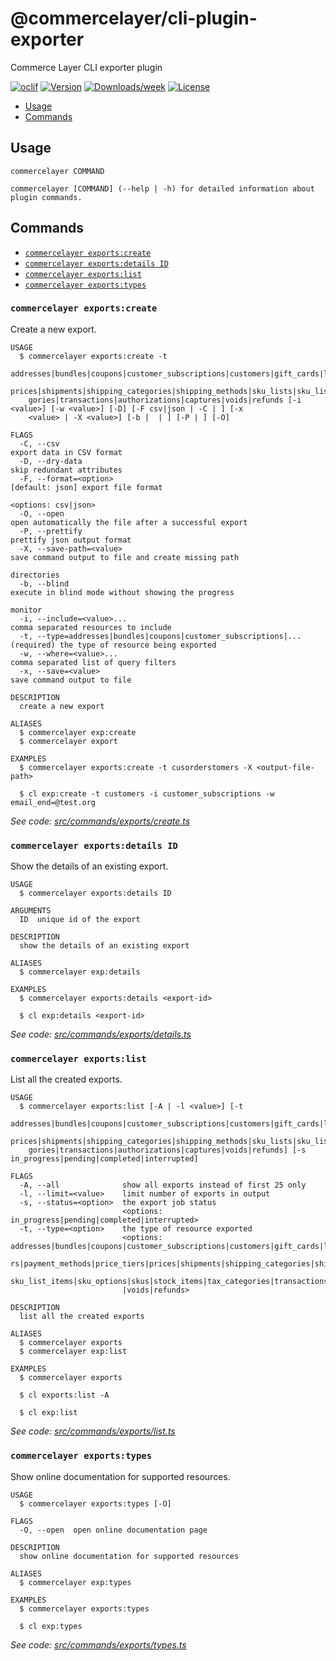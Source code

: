 # @commercelayer/cli-plugin-exporter

Commerce Layer CLI exporter plugin

[![oclif](https://img.shields.io/badge/cli-oclif-brightgreen.svg)](https://oclif.io)
[![Version](https://img.shields.io/npm/v/@commercelayer/cli-plugin-exporter.svg)](https://npmjs.org/package/@commercelayer/cli-plugin-exporter)
[![Downloads/week](https://img.shields.io/npm/dw/@commercelayer/cli-plugin-exporter.svg)](https://npmjs.org/package/@commercelayer/cli-plugin-exporter)
[![License](https://img.shields.io/npm/l/@commercelayer/cli-plugin-exporter.svg)](https://github.com/@commercelayer/cli-plugin-exporter/blob/master/package.json)

<!-- toc -->

* [Usage](#usage)
* [Commands](#commands)
<!-- tocstop -->
## Usage
<!-- usage -->

```sh-session
commercelayer COMMAND

commercelayer [COMMAND] (--help | -h) for detailed information about plugin commands.
```
<!-- usagestop -->
## Commands
<!-- commands -->

* [`commercelayer exports:create`](#commercelayer-exportscreate)
* [`commercelayer exports:details ID`](#commercelayer-exportsdetails-id)
* [`commercelayer exports:list`](#commercelayer-exportslist)
* [`commercelayer exports:types`](#commercelayer-exportstypes)

### `commercelayer exports:create`

Create a new export.

```sh-session
USAGE
  $ commercelayer exports:create -t
    addresses|bundles|coupons|customer_subscriptions|customers|gift_cards|line_items|orders|payment_methods|price_tiers|
    prices|shipments|shipping_categories|shipping_methods|sku_lists|sku_list_items|sku_options|skus|stock_items|tax_cate
    gories|transactions|authorizations|captures|voids|refunds [-i <value>] [-w <value>] [-D] [-F csv|json | -C | ] [-x
    <value> | -X <value>] [-b |  | ] [-P | ] [-O]

FLAGS
  -C, --csv                                                        export data in CSV format
  -D, --dry-data                                                   skip redundant attributes
  -F, --format=<option>                                            [default: json] export file format
                                                                   <options: csv|json>
  -O, --open                                                       open automatically the file after a successful export
  -P, --prettify                                                   prettify json output format
  -X, --save-path=<value>                                          save command output to file and create missing path
                                                                   directories
  -b, --blind                                                      execute in blind mode without showing the progress
                                                                   monitor
  -i, --include=<value>...                                         comma separated resources to include
  -t, --type=addresses|bundles|coupons|customer_subscriptions|...  (required) the type of resource being exported
  -w, --where=<value>...                                           comma separated list of query filters
  -x, --save=<value>                                               save command output to file

DESCRIPTION
  create a new export

ALIASES
  $ commercelayer exp:create
  $ commercelayer export

EXAMPLES
  $ commercelayer exports:create -t cusorderstomers -X <output-file-path>

  $ cl exp:create -t customers -i customer_subscriptions -w email_end=@test.org
```

_See code: [src/commands/exports/create.ts](https://github.com/commercelayer/commercelayer-cli-plugin-exports/blob/main/src/commands/exports/create.ts)_

### `commercelayer exports:details ID`

Show the details of an existing export.

```sh-session
USAGE
  $ commercelayer exports:details ID

ARGUMENTS
  ID  unique id of the export

DESCRIPTION
  show the details of an existing export

ALIASES
  $ commercelayer exp:details

EXAMPLES
  $ commercelayer exports:details <export-id>

  $ cl exp:details <export-id>
```

_See code: [src/commands/exports/details.ts](https://github.com/commercelayer/commercelayer-cli-plugin-exports/blob/main/src/commands/exports/details.ts)_

### `commercelayer exports:list`

List all the created exports.

```sh-session
USAGE
  $ commercelayer exports:list [-A | -l <value>] [-t
    addresses|bundles|coupons|customer_subscriptions|customers|gift_cards|line_items|orders|payment_methods|price_tiers|
    prices|shipments|shipping_categories|shipping_methods|sku_lists|sku_list_items|sku_options|skus|stock_items|tax_cate
    gories|transactions|authorizations|captures|voids|refunds] [-s in_progress|pending|completed|interrupted]

FLAGS
  -A, --all              show all exports instead of first 25 only
  -l, --limit=<value>    limit number of exports in output
  -s, --status=<option>  the export job status
                         <options: in_progress|pending|completed|interrupted>
  -t, --type=<option>    the type of resource exported
                         <options: addresses|bundles|coupons|customer_subscriptions|customers|gift_cards|line_items|orde
                         rs|payment_methods|price_tiers|prices|shipments|shipping_categories|shipping_methods|sku_lists|
                         sku_list_items|sku_options|skus|stock_items|tax_categories|transactions|authorizations|captures
                         |voids|refunds>

DESCRIPTION
  list all the created exports

ALIASES
  $ commercelayer exports
  $ commercelayer exp:list

EXAMPLES
  $ commercelayer exports

  $ cl exports:list -A

  $ cl exp:list
```

_See code: [src/commands/exports/list.ts](https://github.com/commercelayer/commercelayer-cli-plugin-exports/blob/main/src/commands/exports/list.ts)_

### `commercelayer exports:types`

Show online documentation for supported resources.

```sh-session
USAGE
  $ commercelayer exports:types [-O]

FLAGS
  -O, --open  open online documentation page

DESCRIPTION
  show online documentation for supported resources

ALIASES
  $ commercelayer exp:types

EXAMPLES
  $ commercelayer exports:types

  $ cl exp:types
```

_See code: [src/commands/exports/types.ts](https://github.com/commercelayer/commercelayer-cli-plugin-exports/blob/main/src/commands/exports/types.ts)_
<!-- commandsstop -->
